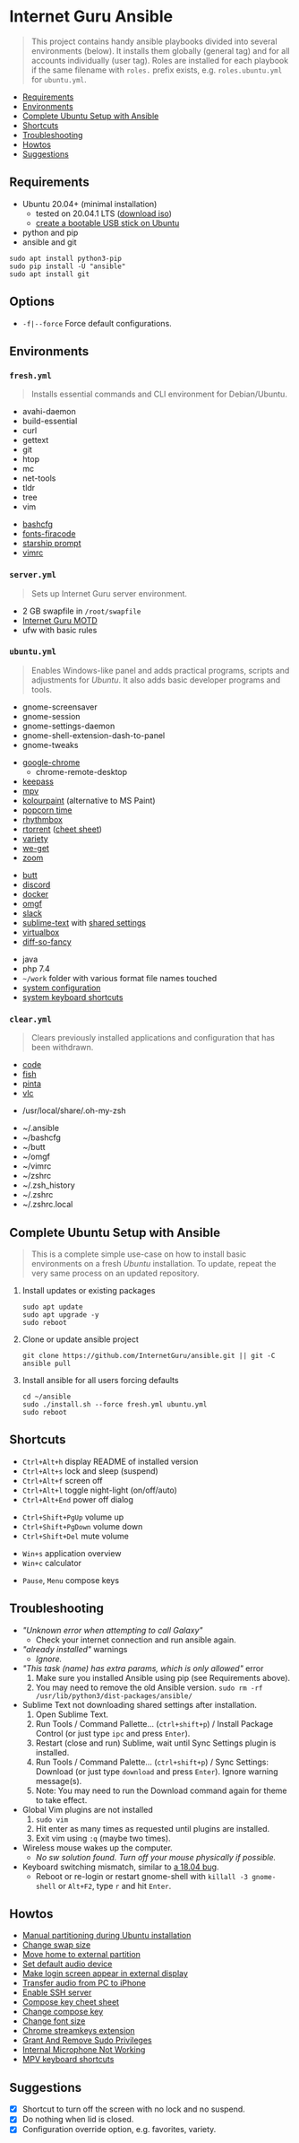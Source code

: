 # Internet Guru Ansible

> This project contains handy ansible playbooks divided into several environments (below). It installs them globally (general tag) and for all accounts individually (user tag). Roles are installed for each playbook if the same filename with `roles.` prefix exists, e.g. `roles.ubuntu.yml` for `ubuntu.yml`.

 - [Requirements](#requirements)
 - [Environments](#environments)
 - [Complete Ubuntu Setup with Ansible](#complete-ubuntu-setup-with-ansible)
 - [Shortcuts](#shortcuts)
 - [Troubleshooting](#troubleshooting)
 - [Howtos](#howtos)
 - [Suggestions](#suggestions)

## Requirements

 - Ubuntu 20.04+ (minimal installation)
   - tested on 20.04.1 LTS ([download iso](https://releases.ubuntu.com/20.04/ubuntu-20.04.1-desktop-amd64.iso))
   - [create a bootable USB stick on Ubuntu](https://ubuntu.com/tutorials/create-a-usb-stick-on-ubuntu#1-overview)
 - python and pip
 - ansible and git

```
sudo apt install python3-pip
sudo pip install -U "ansible"
sudo apt install git
```

## Options

 - `-f|--force` Force default configurations.

## Environments

### `fresh.yml`

> Installs essential commands and CLI environment for Debian/Ubuntu.

 - avahi-daemon
 - build-essential
 - curl
 - gettext
 - git
 - htop
 - mc
 - net-tools
 - tldr
 - tree
 - vim
<!-- break -->
 - [bashcfg](https://bitbucket.org/igwr/bashcfg)
 - [fonts-firacode](https://github.com/tonsky/FiraCode)
 - [starship prompt](https://starship.rs/)
 - [vimrc](https://github.com/petrzpav/vimrc)

### `server.yml`

> Sets up Internet Guru server environment.

 - 2 GB swapfile in `/root/swapfile`
 - [Internet Guru MOTD](https://github.com/InternetGuru/ansible/blob/master/res/20-ig)
 - ufw with basic rules

### `ubuntu.yml`

> Enables Windows-like panel and adds practical programs, scripts and adjustments for *Ubuntu*. It also adds basic developer programs and tools.

 - gnome-screensaver
 - gnome-session
 - gnome-settings-daemon
 - gnome-shell-extension-dash-to-panel
 - gnome-tweaks
<!-- break -->
 - [google-chrome](https://www.google.com/chrome/)
   - chrome-remote-desktop
 - [keepass](https://keepass.info/)
 - [mpv](https://mpv.io/)
 - [kolourpaint](https://apps.kde.org/kolourpaint/) (alternative to MS Paint)
 - [popcorn time](https://github.com/popcorn-time-ru/popcorn-desktop)
 - [rhythmbox](https://wiki.gnome.org/Apps/Rhythmbox)
 - [rtorrent](https://github.com/rakshasa/rtorrent/wiki) ([cheet sheet](https://devhints.io/rtorrent))
 - [variety](https://peterlevi.com/variety)
 - [we-get](https://github.com/rachmadaniHaryono/we-get)
 - [zoom](https://zoom.us/)
<!-- break -->
 - [butt](https://github.com/InternetGuru/butt)
 - [discord](https://discord.com/)
 - [docker](https://www.docker.com/products/docker-app)
 - [omgf](https://github.com/InternetGuru/omgf)
 - [slack](https://slack.com/)
 - [sublime-text](https://www.sublimetext.com/3) with [shared settings](https://gist.github.com/petrzpav/abf3fa8890a04fd5dedb0dd20711f042)
 - [virtualbox](https://www.virtualbox.org/)
 - [diff-so-fancy](https://github.com/so-fancy/diff-so-fancy)
<!-- break -->
 - java
 - php 7.4
 - `~/work` folder with various format file names touched
 - [system configuration](https://github.com/InternetGuru/ansible/blob/master/tasks/ubuntucfg.yml)
 - [system keyboard shortcuts](https://github.com/InternetGuru/ansible/blob/master/tasks/ubuntukeys.yml)

### `clear.yml`

> Clears previously installed applications and configuration that has been withdrawn.

- [code](https://code.visualstudio.com/)
- [fish](https://fishshell.com/)
- [pinta](https://www.pinta-project.com/)
- [vlc](https://www.videolan.org/vlc/)
<!-- break -->
- /usr/local/share/.oh-my-zsh
<!-- break -->
- ~/.ansible
- ~/bashcfg
- ~/butt
- ~/omgf
- ~/vimrc
- ~/zshrc
- ~/.zsh_history
- ~/.zshrc
- ~/.zshrc.local

## Complete Ubuntu Setup with Ansible

> This is a complete simple use-case on how to install basic environments on a fresh *Ubuntu* installation. To update, repeat the very same process on an updated repository.

1. Install updates or existing packages
   ```
   sudo apt update
   sudo apt upgrade -y
   sudo reboot
   ```
1. Clone or update ansible project
   ```
   git clone https://github.com/InternetGuru/ansible.git || git -C ansible pull
   ```
1. Install ansible for all users forcing defaults
   ```
   cd ~/ansible
   sudo ./install.sh --force fresh.yml ubuntu.yml
   sudo reboot
   ```

## Shortcuts

 - `Ctrl+Alt+h` display README of installed version
 - `Ctrl+Alt+s` lock and sleep (suspend)
 - `Ctrl+Alt+f` screen off
 - `Ctrl+Alt+l` toggle night-light (on/off/auto)
 - `Ctrl+Alt+End` power off dialog
<!-- break -->
 - `Ctrl+Shift+PgUp` volume up
 - `Ctrl+Shift+PgDown` volume down
 - `Ctrl+Shift+Del` mute volume
<!-- break -->
 - `Win+s` application overview
 - `Win+c` calculator
<!-- break -->
 - `Pause`, `Menu` compose keys

## Troubleshooting

 - *"Unknown error when attempting to call Galaxy"*
   - Check your internet connection and run ansible again.
 - *"already installed"* warnings
   - *Ignore.*
 - *"This task (name) has extra params, which is only allowed"* error
   1. Make sure you installed Ansible using pip (see Requirements above).
   1. You may need to remove the old Ansible version.
      `sudo rm -rf /usr/lib/python3/dist-packages/ansible/`
 - Sublime Text not downloading shared settings after installation.
   1. Open Sublime Text.
   1. Run Tools / Command Pallette… (`ctrl+shift+p`) / Install Package Control (or just type `ipc` and press `Enter`).
   1. Restart (close and run) Sublime, wait until Sync Settings plugin is installed.
   1. Run Tools / Command Palette… (`ctrl+shift+p`) / Sync Settings: Download (or just type `download` and press `Enter`). Ignore warning message(s).
   1. Note: You may need to run the Download command again for theme to take effect.
 - Global Vim plugins are not installed
   1. `sudo vim`
   1. Hit enter as many times as requested until plugins are installed.
   1. Exit vim using `:q` (maybe two times).
 - Wireless mouse wakes up the computer.
   - *No sw solution found. Turn off your mouse physically if possible.*
 - Keyboard switching mismatch, similar to [a 18.04 bug](https://launchpad.net/bugs/1890875).
   - Reboot or re-login or restart gnome-shell with `killall -3 gnome-shell` or `Alt+F2`, type `r` and hit `Enter`.

## Howtos

 - [Manual partitioning during Ubuntu installation](https://askubuntu.com/questions/343268/how-to-use-manual-partitioning-during-installation)
 - [Change swap size](https://bogdancornianu.com/change-swap-size-in-ubuntu/)
 - [Move home to external partition](https://www.tecmint.com/move-home-directory-to-new-partition-disk-in-linux/)
 - [Set default audio device](https://askubuntu.com/questions/1038490/how-do-you-set-a-default-audio-output-device-in-ubuntu-18-04)
 - [Make login screen appear in external display](https://askubuntu.com/questions/1043337/is-there-to-make-the-login-screen-appear-on-the-external-display-in-18-04)
 - [Transfer audio from PC to iPhone](https://www.groovypost.com/howto/howto/sync-your-iphone-or-ipod-touch-in-ubuntu/)
 - [Enable SSH server](https://linuxize.com/post/how-to-enable-ssh-on-ubuntu-18-04/)
 - [Compose key cheet sheet](https://tuttle.github.io/python-useful/compose-key-cheat-sheet.html)
 - [Change compose key](https://askubuntu.com/questions/70784/how-can-i-enable-compose-key)
 - [Change font size](https://help.ubuntu.com/stable/ubuntu-help/a11y.html.en)
 - [Chrome streamkeys extension](https://chrome.google.com/webstore/detail/streamkeys/ekpipjofdicppbepocohdlgenahaneen)
 - [Grant And Remove Sudo Privileges](https://ostechnix.com/how-to-grant-and-remove-sudo-privileges-to-users-on-ubuntu/)
 - [Internal Microphone Not Working](https://askubuntu.com/questions/6993/internal-microphone-not-working)
 - [MPV keyboard shortcuts](https://mpv.io/manual/master/#keyboard-control)

## Suggestions

 - [x] Shortcut to turn off the screen with no lock and no suspend.
 - [x] Do nothing when lid is closed.
 - [x] Configuration override option, e.g. favorites, variety.
